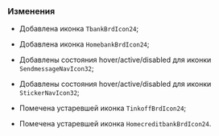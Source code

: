 ### Изменения

- Добавлена иконка `TbankBrdIcon24`;
- Добавлена иконка `HomebankBrdIcon24`;

- Добавлены состояния hover/active/disabled для иконки `SendmessageNavIcon32`;
- Добавлены состояния hover/active/disabled для иконки `StickerNavIcon32`;

- Помечена устаревшей иконка `TinkoffBrdIcon24`;
- Помечена устаревшей иконка `HomecreditbankBrdIcon24`.
